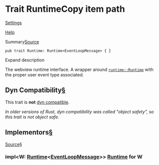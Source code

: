 # Trait RuntimeCopy item path

[Settings](../settings.html)

[Help](../help.html)

Summary[Source](../src/tauri/lib.rs.html#293)

```
pub trait Runtime: Runtime<EventLoopMessage> { }
```

Expand description

The webview runtime interface. A wrapper around [`runtime::Runtime`](https://docs.rs/tauri-runtime/2.5.1/x86_64-unknown-linux-gnu/tauri_runtime/trait.Runtime.html "trait tauri_runtime::Runtime") with the proper user event type associated.

## Dyn Compatibility[§](#dyn-compatibility)

This trait is **not** [dyn compatible](https://doc.rust-lang.org/nightly/reference/items/traits.html#dyn-compatibility).

*In older versions of Rust, dyn compatibility was called "object safety", so this trait is not object safe.*

## Implementors[§](#implementors)

[Source](../src/tauri/lib.rs.html#297)[§](#impl-Runtime-for-W)

### impl<W: [Runtime](https://docs.rs/tauri-runtime/2.5.1/x86_64-unknown-linux-gnu/tauri_runtime/trait.Runtime.html "trait tauri_runtime::Runtime")<[EventLoopMessage](enum.EventLoopMessage.html.md "enum tauri::EventLoopMessage")>> [Runtime](trait.Runtime.html.md "trait tauri::Runtime") for W